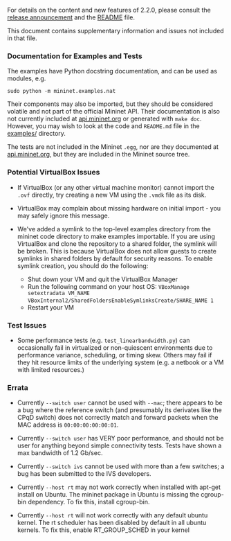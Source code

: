 For details on the content and new features of 2.2.0, please consult the
[release announcement](http://mininet.org/blog/2013/09/20/announcing-mininet-2-1-0/)
and the [README](https://github.com/mininet/mininet/blob/2.1.0rc2/README.md) file. 

This document contains supplementary information and issues not included in that file.

### Documentation for Examples and Tests

The examples have Python docstring documentation, and can be used as modules, e.g.

    sudo python -m mininet.examples.nat

Their components may also be imported, but they should be considered volatile and not part of the official Mininet API. Their documentation is also not currently included at [api.mininet.org](api.mininet.org) or generated with `make doc`. However, you may wish to look at the code and `README.md` file in the [examples/](https://github.com/mininet/mininet/tree/2.1.0rc2/examples) directory.

The tests are not included in the Mininet `.egg`, nor are they documented at [api.mininet.org](api.mininet.org), but they are included in the Mininet source tree.

### Potential VirtualBox Issues

* If VirtualBox (or any other virtual machine monitor)  cannot import the `.ovf` directly, try creating a new VM using the `.vmdk` file as its disk.

* VirtualBox may complain about missing hardware on initial import - you may safely ignore this message.

* We've added a symlink to the top-level examples directory from the mininet code directory to make examples importable. If you are using VirtualBox and clone the repository to a shared folder, the symlink will be broken. This is because VirtualBox does not allow guests to create symlinks in shared folders by default for security reasons. To enable symlink creation, you should do the following:
    - Shut down your VM and quit the VirtualBox Manager
    - Run the following command on your host OS: 
        `VBoxManage setextradata VM_NAME`
        `VBoxInternal2/SharedFoldersEnableSymlinksCreate/SHARE_NAME 1`
    - Restart your VM

### Test Issues

* Some performance tests (e.g. `test_linearbandwidth.py`) can occasionally fail in virtualized or non-quiescent environments due to performance variance, scheduling, or timing skew. Others may fail if they hit resource limits of the underlying system (e.g. a netbook or a VM with limited resources.)

### Errata

* Currently `--switch user` cannot be used with `--mac`; there appears to be a bug where the reference switch (and presumably its derivates like the CPqD switch) does not correctly match and forward packets when the MAC address is `00:00:00:00:00:01`.

* Currently `--switch user` has VERY poor performance, and should not be user for anything beyond simple connectivity tests. Tests have shown a max bandwidth of 1.2 Gb/sec.

* Currently `--switch ivs` cannot be used with more than a few switches; a bug has been submitted to the IVS developers.

* Currently `--host rt` may not work correctly when installed with apt-get install on Ubuntu. The mininet package in Ubuntu is missing the cgroup-bin dependency. To fix this, install cgroup-bin.

* Currently `--host rt` will not work correctly with any default ubuntu kernel. The rt scheduler has been disabled by default in all ubuntu kernels. To fix this, enable RT_GROUP_SCHED in your kernel
